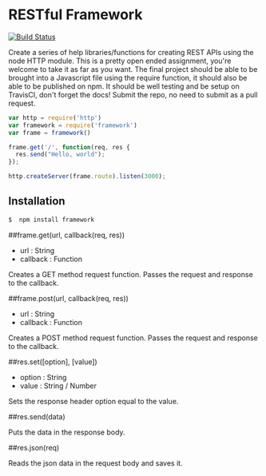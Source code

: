 # RESTful Framework

[![Build Status](https://travis-ci.org/jalleng/restful-framework.svg?branch=master)](https://travis-ci.org/jalleng/restful-framework)

Create a series of help libraries/functions for creating REST APIs using the node HTTP module. This is a pretty open ended assignment, you're welcome to take it as far as you want. The final project should be able to be brought into a Javascript file using the require function, it should also be able to be published on npm. It should be well testing and be setup on TravisCI, don't forget the docs! Submit the repo, no need to submit as a pull request.


```js
var http = require('http')
var framework = require('framework')
var frame = framework()

frame.get('/', function(req, res {
  res.send("Hello, world");
});

http.createServer(frame.route).listen(3000);
```

## Installation

```bash
$  npm install framework
```

##frame.get(url, callback(req, res))

  * url : String
  * callback : Function

Creates a GET method request function. Passes the request and response to the callback.

##frame.post(url, callback(req, res))

  * url : String
  * callback : Function

Creates a POST method request function. Passes the request and response to the callback.

##res.set([option], [value])

  * option : String
  * value : String / Number

Sets the response header option equal to the value.

##res.send(data)

Puts the data in the response body.

##res.json(req)

Reads the json data in the request body and saves it.
